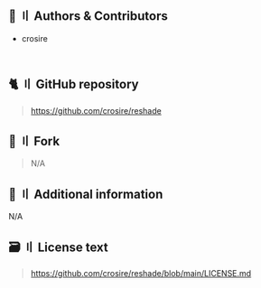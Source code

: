 [//]: # (Title: ReShade License - Stella Mod Docs)
[//]: # (Description: )
[//]: # (Tags: )
[//]: # (Canonical: /genshin-stella-mod/docs?page=license_reshade)
[//]: # (Contributors: Sefinek)

## 👥 〢 Authors & Contributors
- crosire
<div style="padding-bottom:13px"></div>

## 🐈 〢 GitHub repository
> https://github.com/crosire/reshade

## 🍴 〢 Fork
> N/A

## 📝 〢 Additional information
N/A

## 🗃️ 〢 License text
> https://github.com/crosire/reshade/blob/main/LICENSE.md
